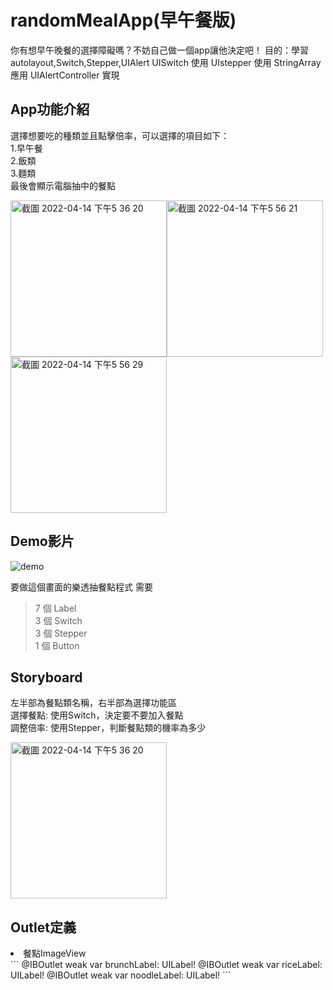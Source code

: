 # randomMealApp(早午餐版)


你有想早午晚餐的選擇障礙嗎？不妨自己做一個app讓他決定吧！
目的：學習autolayout,Switch,Stepper,UIAlert
UISwitch 使用
UIstepper 使用
StringArray 應用
UIAlertController 實現

## App功能介紹
選擇想要吃的種類並且點擊倍率，可以選擇的項目如下：  
1.早午餐  
2.飯類  
3.麵類  
最後會顯示電腦抽中的餐點

<img width="250" alt="截圖 2022-04-14 下午5 36 20" src="https://user-images.githubusercontent.com/74231280/163358887-0e6d585d-1b97-4ca3-80c2-aa2984cef7b2.png"><img width="250" alt="截圖 2022-04-14 下午5 56 21" src="https://user-images.githubusercontent.com/74231280/163361707-28294c6c-7f8f-4e8d-b77f-1deb81cb269a.png"><img width="250" alt="截圖 2022-04-14 下午5 56 29" src="https://user-images.githubusercontent.com/74231280/163361727-77accf7d-dff5-42de-8030-f04fccd1ef76.png">

## Demo影片
![demo](https://user-images.githubusercontent.com/74231280/163361531-eb6c64f8-7660-4ef8-8b5c-37cae9a6400f.gif)

要做這個畫面的樂透抽餐點程式
需要
> 7 個 Label  
> 3 個 Switch  
> 3 個 Stepper  
> 1 個 Button
  
## Storyboard
左半部為餐點類名稱，右半部為選擇功能區  
選擇餐點: 使用Switch，決定要不要加入餐點  
調整倍率: 使用Stepper，判斷餐點類的機率為多少  

<img width="250" alt="截圖 2022-04-14 下午5 36 20" src="https://user-images.githubusercontent.com/74231280/163358887-0e6d585d-1b97-4ca3-80c2-aa2984cef7b2.png">

## Outlet定義
<li>餐點ImageView</li>  
```
    @IBOutlet weak var brunchLabel: UILabel!  
    @IBOutlet weak var riceLabel: UILabel!  
    @IBOutlet weak var noodleLabel: UILabel!  ```
